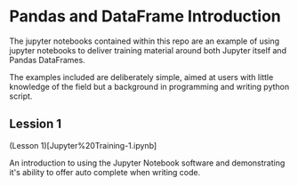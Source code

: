 # Pandas and DataFrame Introduction

The jupyter notebooks contained within this repo are an example of using jupyter notebooks to deliver training material around both Jupyter itself and Pandas DataFrames.

The examples included are deliberately simple, aimed at users with little knowledge of the field but a background in programming and writing python script.

## Lession 1
(Lesson 1)[Jupyter%20Training-1.ipynb]

An introduction to using the Jupyter Notebook software and demonstrating it's ability to offer auto complete when writing code.
